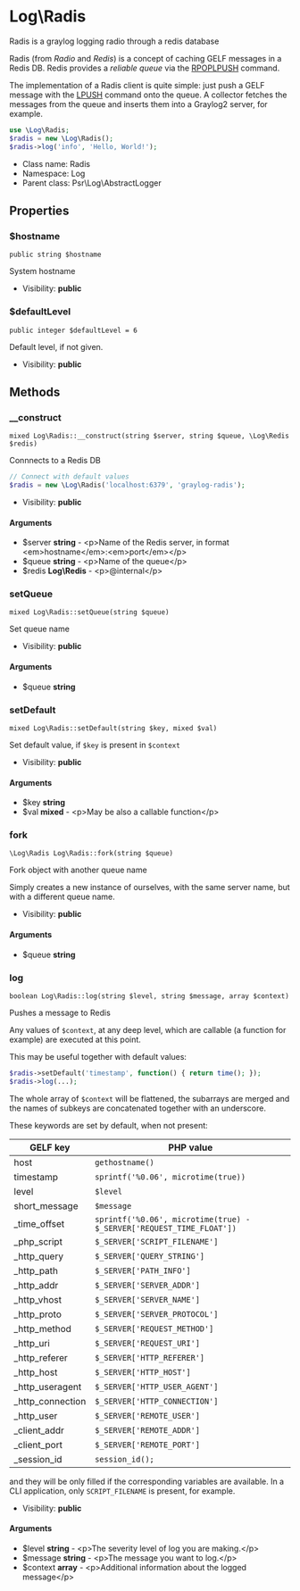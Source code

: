 Log\Radis
===============

Radis is a graylog logging radio through a redis database

Radis (from *Radio* and *Redis*) is a concept of caching GELF messages in a Redis DB. Redis provides a *reliable queue* via the [RPOPLPUSH](http://redis.io/commands/rpoplpush) command.

The implementation of a Radis client is quite simple: just push a GELF message with the [LPUSH](http://redis.io/commands/lpush) command onto the queue. A collector fetches the messages from the queue and inserts them into a Graylog2 server, for example.

```php
use \Log\Radis;
$radis = new \Log\Radis();
$radis->log('info', 'Hello, World!');
```


* Class name: Radis
* Namespace: Log
* Parent class: Psr\Log\AbstractLogger





Properties
----------


### $hostname

    public string $hostname

System hostname



* Visibility: **public**


### $defaultLevel

    public integer $defaultLevel = 6

Default level, if not given.



* Visibility: **public**


Methods
-------


### __construct

    mixed Log\Radis::__construct(string $server, string $queue, \Log\Redis $redis)

Connnects to a Redis DB

```php
// Connect with default values
$radis = new \Log\Radis('localhost:6379', 'graylog-radis');
```

* Visibility: **public**


#### Arguments
* $server **string** - &lt;p&gt;Name of the Redis server, in format &lt;em&gt;hostname&lt;/em&gt;:&lt;em&gt;port&lt;/em&gt;&lt;/p&gt;
* $queue **string** - &lt;p&gt;Name of the queue&lt;/p&gt;
* $redis **Log\Redis** - &lt;p&gt;@internal&lt;/p&gt;



### setQueue

    mixed Log\Radis::setQueue(string $queue)

Set queue name



* Visibility: **public**


#### Arguments
* $queue **string**



### setDefault

    mixed Log\Radis::setDefault(string $key, mixed $val)

Set default value, if `$key` is present in `$context`



* Visibility: **public**


#### Arguments
* $key **string**
* $val **mixed** - &lt;p&gt;May be also a callable function&lt;/p&gt;



### fork

    \Log\Radis Log\Radis::fork(string $queue)

Fork object with another queue name

Simply creates a new instance of ourselves, with the same server name, but with a different queue name.

* Visibility: **public**


#### Arguments
* $queue **string**



### log

    boolean Log\Radis::log(string $level, string $message, array $context)

Pushes a message to Redis

Any values of `$context`, at any deep level, which are callable (a function for example) are executed at this point.

This may be useful together with default values:

```php
$radis->setDefault('timestamp', function() { return time(); });
$radis->log(...);
```

The whole array of `$context` will be flattened, the subarrays are merged and the names of subkeys are concatenated together with an underscore.

These keywords are set by default, when not present:

| GELF key | PHP value |
| --- | --- |
| host             | `gethostname()` |
| timestamp        | `sprintf('%0.06', microtime(true))` |
| level            | `$level` |
| short_message    | `$message` |
| _time_offset     | `sprintf('%0.06', microtime(true) - $_SERVER['REQUEST_TIME_FLOAT'])` |
| _php_script      | `$_SERVER['SCRIPT_FILENAME']` |
| _http_query      | `$_SERVER['QUERY_STRING']` |
| _http_path       | `$_SERVER['PATH_INFO']` |
| _http_addr       | `$_SERVER['SERVER_ADDR']` |
| _http_vhost      | `$_SERVER['SERVER_NAME']` |
| _http_proto      | `$_SERVER['SERVER_PROTOCOL']` |
| _http_method     | `$_SERVER['REQUEST_METHOD']` |
| _http_uri        | `$_SERVER['REQUEST_URI']` |
| _http_referer    | `$_SERVER['HTTP_REFERER']` |
| _http_host       | `$_SERVER['HTTP_HOST']` |
| _http_useragent  | `$_SERVER['HTTP_USER_AGENT']` |
| _http_connection | `$_SERVER['HTTP_CONNECTION']` |
| _http_user       | `$_SERVER['REMOTE_USER']` |
| _client_addr     | `$_SERVER['REMOTE_ADDR']` |
| _client_port     | `$_SERVER['REMOTE_PORT']` |
| _session_id      | `session_id();` |

and they will be only filled if the corresponding variables are available. In a CLI application, only `SCRIPT_FILENAME` is present, for example.

* Visibility: **public**


#### Arguments
* $level **string** - &lt;p&gt;The severity level of log you are making.&lt;/p&gt;
* $message **string** - &lt;p&gt;The message you want to log.&lt;/p&gt;
* $context **array** - &lt;p&gt;Additional information about the logged message&lt;/p&gt;


